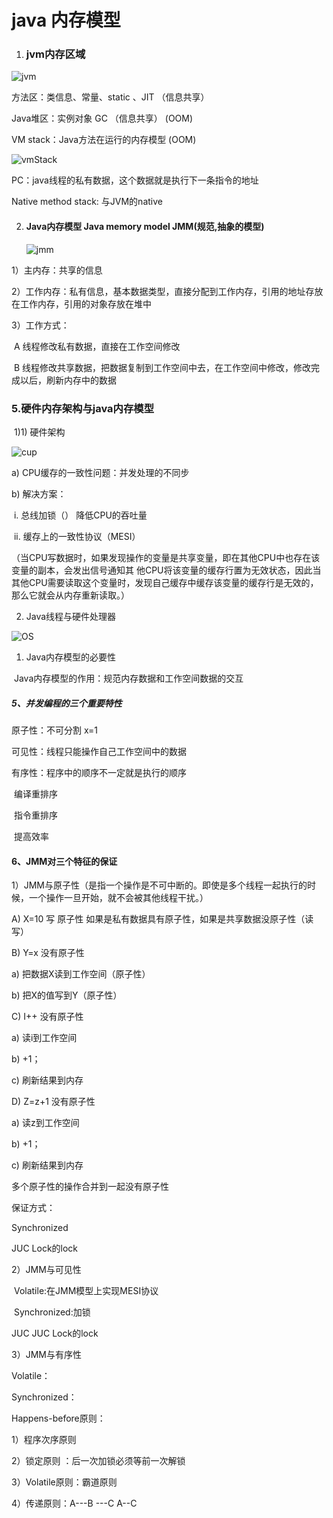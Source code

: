 #                            java 内存模型

1. ### jvm内存区域

![jvm](./.img/jvm.jpg)

方法区：类信息、常量、static 、JIT    （信息共享）

Java堆区：实例对象     GC   （信息共享）   (OOM)

VM stack：Java方法在运行的内存模型   (OOM)	

![vmStack](./.img\vmStack.png)

PC：java线程的私有数据，这个数据就是执行下一条指令的地址

  Native method stack:  与JVM的native 

2. #### Java内存模型   Java memory model   JMM(规范,抽象的模型) 

   ![jmm](./.img\jmm.png)

1）主内存：共享的信息

2）工作内存：私有信息，基本数据类型，直接分配到工作内存，引用的地址存放在工作内存，引用的对象存放在堆中

3）工作方式：

​         A  线程修改私有数据，直接在工作空间修改

​         B  线程修改共享数据，把数据复制到工作空间中去，在工作空间中修改，修改完成以后，刷新内存中的数据 

### 5.硬件内存架构与java内存模型

​	1)1) 硬件架构

![cup](./.img\cup.png)



a) CPU缓存的一致性问题：并发处理的不同步

b) 解决方案：

​      i. 总线加锁（）  降低CPU的吞吐量

​      ii. 缓存上的一致性协议（MESI）

   （当CPU写数据时，如果发现操作的变量是共享变量，即在其他CPU中也存在该变量的副本，会发出信号通知其       他CPU将该变量的缓存行置为无效状态，因此当其他CPU需要读取这个变量时，发现自己缓存中缓存该变量的缓存行是无效的，那么它就会从内存重新读取。）

2) Java线程与硬件处理器

![OS](./.img\OS.png)

1) Java内存模型的必要性

​     Java内存模型的作用：规范内存数据和工作空间数据的交互

##### 5、并发编程的三个重要特性

原子性：不可分割  x=1

可见性：线程只能操作自己工作空间中的数据

有序性：程序中的顺序不一定就是执行的顺序

​     编译重排序

​     指令重排序

​       提高效率

#### 6、JMM对三个特征的保证

1）JMM与原子性（是指一个操作是不可中断的。即使是多个线程一起执行的时候，一个操作一旦开始，就不会被其他线程干扰。）

A) X=10  写  原子性   如果是私有数据具有原子性，如果是共享数据没原子性（读写）  

B) Y=x  没有原子性

a)  把数据X读到工作空间（原子性）

b)  把X的值写到Y（原子性）

C) I++ 没有原子性

a) 读i到工作空间

b) +1；

c) 刷新结果到内存

D) Z=z+1 没有原子性

a) 读z到工作空间

b) +1；

c) 刷新结果到内存

多个原子性的操作合并到一起没有原子性

保证方式：

Synchronized

JUC   Lock的lock

 

2）JMM与可见性

​     Volatile:在JMM模型上实现MESI协议

​     Synchronized:加锁

JUC   JUC   Lock的lock

3）JMM与有序性  

  Volatile：

  Synchronized：

Happens-before原则：

1）程序次序原则

2）锁定原则  ：后一次加锁必须等前一次解锁

3）Volatile原则：霸道原则

4）传递原则：A---B ---C    A--C







